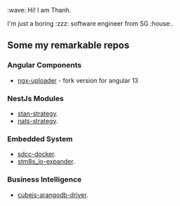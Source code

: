 <p>
  :wave: Hi! I am Thanh.
</p>

<p>
  I'm just a boring :zzz: software engineer from SG :house:.
</p>

<h2>Some my remarkable repos</h2>
<h3>Angular Components</h3>

* [ngx-uploader](https://github.com/angular-ex/uploader) - fork version for angular 13

<h3>NestJs Modules</h3>

* [stan-strategy](https://github.com/nestjs-ex/stan-strategy).
* [nats-strategy](https://github.com/nestjs-ex/nats-strategy).

<h3>Embedded System</h3>

* [sdcc-docker](https://github.com/panoti/sdcc-docker).
* [stm8s_io-expander](https://github.com/panoti/stm8s_io-expander).

<h3>Business Intelligence</h3>

* [cubejs-arangodb-driver](https://github.com/panoti/cubejs-arangodb-driver).

